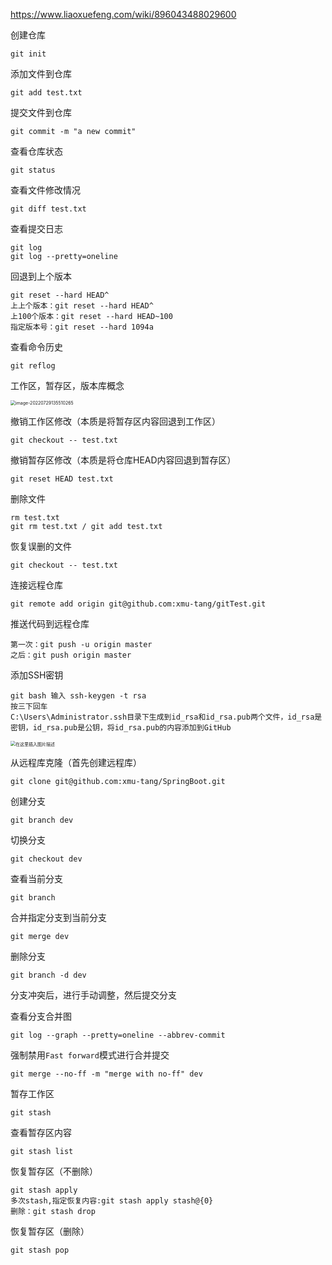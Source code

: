 https://www.liaoxuefeng.com/wiki/896043488029600

创建仓库

```shell
git init
```

添加文件到仓库

```shell
git add test.txt
```

提交文件到仓库

```shell
git commit -m "a new commit"
```

查看仓库状态

```shell
git status
```

查看文件修改情况

```shell
git diff test.txt
```

查看提交日志

```shell
git log
git log --pretty=oneline
```

回退到上个版本

```shell
git reset --hard HEAD^
上上个版本：git reset --hard HEAD^
上100个版本：git reset --hard HEAD~100
指定版本号：git reset --hard 1094a
```

查看命令历史

```shell
git reflog
```

工作区，暂存区，版本库概念

<img src="C:\Users\Administrator\AppData\Roaming\Typora\typora-user-images\image-20220729135510265.png" alt="image-20220729135510265" style="zoom:50%;" />

撤销工作区修改（本质是将暂存区内容回退到工作区）

```shell
git checkout -- test.txt
```

撤销暂存区修改（本质是将仓库HEAD内容回退到暂存区）

```shell
git reset HEAD test.txt
```

删除文件

```shell
rm test.txt
git rm test.txt / git add test.txt
```

恢复误删的文件

```shell
git checkout -- test.txt
```

连接远程仓库

```shell
git remote add origin git@github.com:xmu-tang/gitTest.git
```

推送代码到远程仓库

```shell
第一次：git push -u origin master
之后：git push origin master
```

添加SSH密钥

```shell
git bash 输入 ssh-keygen -t rsa 
按三下回车
C:\Users\Administrator.ssh目录下生成到id_rsa和id_rsa.pub两个文件，id_rsa是密钥，id_rsa.pub是公钥，将id_rsa.pub的内容添加到GitHub
```

<img src="https://img-blog.csdnimg.cn/e37928089f45478fa5f865e93de3c844.png?x-oss-process=image/watermark,type_d3F5LXplbmhlaQ,shadow_50,text_Q1NETiBAQ29udHJvbEhvcGVsZXNz,size_20,color_FFFFFF,t_70,g_se,x_16" alt="在这里插入图片描述" style="zoom:50%;" />

从远程库克隆（首先创建远程库）

```shell
git clone git@github.com:xmu-tang/SpringBoot.git
```

创建分支

```shell
git branch dev
```

切换分支

```shell
git checkout dev
```

查看当前分支

```shell
git branch
```

合并指定分支到当前分支

```shell
git merge dev
```

删除分支

```shell
git branch -d dev
```

分支冲突后，进行手动调整，然后提交分支

查看分支合并图

```shell
git log --graph --pretty=oneline --abbrev-commit
```

强制禁用`Fast forward`模式进行合并提交

```shell
git merge --no-ff -m "merge with no-ff" dev
```

暂存工作区

```shell
git stash
```

查看暂存区内容

```shell
git stash list
```

恢复暂存区（不删除）

```shell
git stash apply
多次stash,指定恢复内容:git stash apply stash@{0}
删除：git stash drop
```

恢复暂存区（删除）

```shell
git stash pop
```

